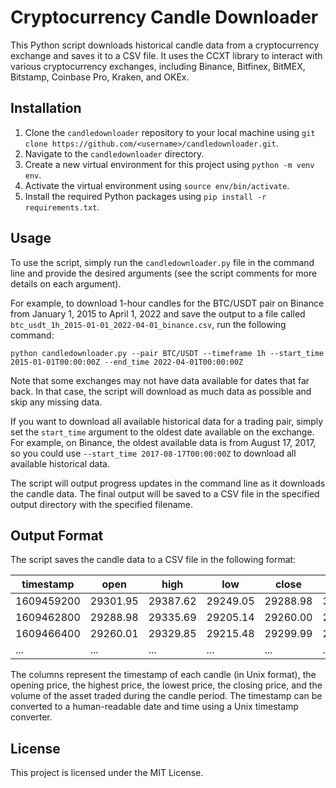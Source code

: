 # Cryptocurrency Candle Downloader

This Python script downloads historical candle data from a cryptocurrency exchange and saves it to a CSV file. It uses the CCXT library to interact with various cryptocurrency exchanges, including Binance, Bitfinex, BitMEX, Bitstamp, Coinbase Pro, Kraken, and OKEx.

## Installation

1. Clone the `candledownloader` repository to your local machine using `git clone https://github.com/<username>/candledownloader.git`.
2. Navigate to the `candledownloader` directory.
3. Create a new virtual environment for this project using `python -m venv env`.
4. Activate the virtual environment using `source env/bin/activate`.
5. Install the required Python packages using `pip install -r requirements.txt`.

## Usage

To use the script, simply run the `candledownloader.py` file in the command line and provide the desired arguments (see the script comments for more details on each argument).

For example, to download 1-hour candles for the BTC/USDT pair on Binance from January 1, 2015 to April 1, 2022 and save the output to a file called `btc_usdt_1h_2015-01-01_2022-04-01_binance.csv`, run the following command:

```
python candledownloader.py --pair BTC/USDT --timeframe 1h --start_time 2015-01-01T00:00:00Z --end_time 2022-04-01T00:00:00Z
```

Note that some exchanges may not have data available for dates that far back. In that case, the script will download as much data as possible and skip any missing data.

If you want to download all available historical data for a trading pair, simply set the `start_time` argument to the oldest date available on the exchange. For example, on Binance, the oldest available data is from August 17, 2017, so you could use `--start_time 2017-08-17T00:00:00Z` to download all available historical data.

The script will output progress updates in the command line as it downloads the candle data. The final output will be saved to a CSV file in the specified output directory with the specified filename.

## Output Format

The script saves the candle data to a CSV file in the following format:

| timestamp  | open     | high     | low      | close    | volume    |
|------------|----------|----------|----------|----------|-----------|
| 1609459200 | 29301.95 | 29387.62 | 29249.05 | 29288.98 | 3101.4438 |
| 1609462800 | 29288.98 | 29335.69 | 29205.14 | 29260.00 | 2892.0012 |
| 1609466400 | 29260.01 | 29329.85 | 29215.48 | 29299.99 | 2897.4134 |
| ...        | ...      | ...      | ...      | ...      | ...       |

The columns represent the timestamp of each candle (in Unix format), the opening price, the highest price, the lowest price, the closing price, and the volume of the asset traded during the candle period. The timestamp can be converted to a human-readable date and time using a Unix timestamp converter.

## License

This project is licensed under the MIT License.